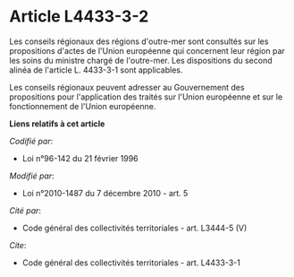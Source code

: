 # Article L4433-3-2

Les conseils régionaux des régions d'outre-mer sont consultés sur les propositions d'actes de l'Union européenne qui
concernent leur région par les soins du ministre chargé de l'outre-mer. Les dispositions du second alinéa de l'article L.
4433-3-1 sont applicables. 

Les conseils régionaux peuvent adresser au Gouvernement des propositions pour l'application des traités sur l'Union
européenne et sur le fonctionnement de l'Union européenne.

**Liens relatifs à cet article**

_Codifié par_:

  - Loi n°96-142 du 21 février 1996

_Modifié par_:

  - Loi n°2010-1487 du 7 décembre 2010 - art. 5

_Cité par_:

  - Code général des collectivités territoriales - art. L3444-5 (V)

_Cite_:

  - Code général des collectivités territoriales - art. L4433-3-1
